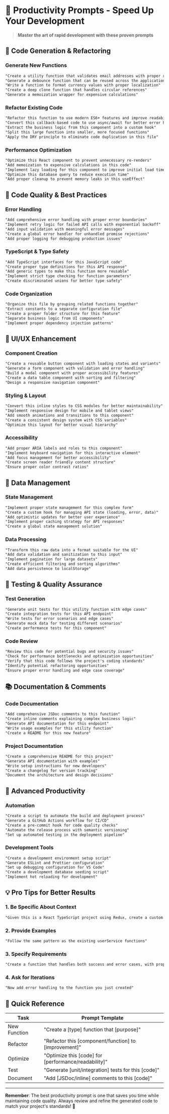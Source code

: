 # 🚀 Productivity Prompts - Speed Up Your Development

> **Master the art of rapid development with these proven prompts**

## 🎯 Code Generation & Refactoring

### Generate New Functions
```markdown
"Create a utility function that validates email addresses with proper regex patterns"
"Generate a debounce function that can be reused across the application"
"Write a function to format currency values with proper localization"
"Create a deep clone function that handles circular references"
"Generate a memoization wrapper for expensive calculations"
```

### Refactor Existing Code
```markdown
"Refactor this function to use modern ES6+ features and improve readability"
"Convert this callback-based code to use async/await for better error handling"
"Extract the business logic from this component into a custom hook"
"Split this large function into smaller, more focused functions"
"Apply the DRY principle to eliminate code duplication in this file"
```

### Performance Optimization
```markdown
"Optimize this React component to prevent unnecessary re-renders"
"Add memoization to expensive calculations in this code"
"Implement lazy loading for this component to improve initial load time"
"Optimize this database query to reduce execution time"
"Add proper cleanup to prevent memory leaks in this useEffect"
```

## 🔧 Code Quality & Best Practices

### Error Handling
```markdown
"Add comprehensive error handling with proper error boundaries"
"Implement retry logic for failed API calls with exponential backoff"
"Add input validation with meaningful error messages"
"Create a global error handler for unhandled promise rejections"
"Add proper logging for debugging production issues"
```

### TypeScript & Type Safety
```markdown
"Add TypeScript interfaces for this JavaScript code"
"Create proper type definitions for this API response"
"Add generic types to make this function more reusable"
"Implement strict type checking for function parameters"
"Create discriminated unions for better type safety"
```

### Code Organization
```markdown
"Organize this file by grouping related functions together"
"Extract constants to a separate configuration file"
"Create a proper folder structure for this feature"
"Separate business logic from UI components"
"Implement proper dependency injection patterns"
```

## 🎨 UI/UX Enhancement

### Component Creation
```markdown
"Create a reusable button component with loading states and variants"
"Generate a form component with validation and error handling"
"Build a modal component with proper accessibility features"
"Create a data table component with sorting and filtering"
"Design a responsive navigation component"
```

### Styling & Layout
```markdown
"Convert this inline styles to CSS modules for better maintainability"
"Implement responsive design for mobile and tablet views"
"Add smooth animations and transitions to this component"
"Create a consistent design system with CSS variables"
"Optimize this layout for better visual hierarchy"
```

### Accessibility
```markdown
"Add proper ARIA labels and roles to this component"
"Implement keyboard navigation for this interactive element"
"Add focus management for better accessibility"
"Create screen reader friendly content structure"
"Ensure proper color contrast ratios"
```

## 🔄 Data Management

### State Management
```markdown
"Implement proper state management for this complex form"
"Create a custom hook for managing API state (loading, error, data)"
"Add optimistic updates for better user experience"
"Implement proper caching strategy for API responses"
"Create a global state management solution"
```

### Data Processing
```markdown
"Transform this raw data into a format suitable for the UI"
"Add data validation and sanitization to this input"
"Implement pagination for large datasets"
"Create efficient filtering and sorting algorithms"
"Add data persistence to localStorage"
```

## 🧪 Testing & Quality Assurance

### Test Generation
```markdown
"Generate unit tests for this utility function with edge cases"
"Create integration tests for this API endpoint"
"Write tests for error scenarios and edge cases"
"Generate mock data for testing different scenarios"
"Create performance tests for this component"
```

### Code Review
```markdown
"Review this code for potential bugs and security issues"
"Check for performance bottlenecks and optimization opportunities"
"Verify that this code follows the project's coding standards"
"Identify potential refactoring opportunities"
"Ensure proper error handling and edge case coverage"
```

## 📚 Documentation & Comments

### Code Documentation
```markdown
"Add comprehensive JSDoc comments to this function"
"Create inline comments explaining complex business logic"
"Generate API documentation for this endpoint"
"Write usage examples for this utility function"
"Create a README for this new feature"
```

### Project Documentation
```markdown
"Create a comprehensive README for this project"
"Generate API documentation with examples"
"Write setup instructions for new developers"
"Create a changelog for version tracking"
"Document the architecture and design decisions"
```

## 🚀 Advanced Productivity

### Automation
```markdown
"Create a script to automate the build and deployment process"
"Generate a GitHub Actions workflow for CI/CD"
"Create a pre-commit hook for code quality checks"
"Automate the release process with semantic versioning"
"Set up automated testing in the deployment pipeline"
```

### Development Tools
```markdown
"Create a development environment setup script"
"Generate ESLint and Prettier configuration"
"Set up debugging configuration for VS Code"
"Create a development database seeding script"
"Implement hot reloading for development"
```

## 💡 Pro Tips for Better Results

### 1. **Be Specific About Context**
```markdown
"Given this is a React TypeScript project using Redux, create a custom hook for..."
```

### 2. **Provide Examples**
```markdown
"Follow the same pattern as the existing userService functions"
```

### 3. **Specify Requirements**
```markdown
"Create a function that handles both success and error cases, with proper TypeScript types"
```

### 4. **Ask for Iterations**
```markdown
"Now add error handling to the function you just created"
```

## 🎯 Quick Reference

| Task | Prompt Template |
|------|----------------|
| New Function | "Create a [type] function that [purpose]" |
| Refactor | "Refactor this [component/function] to [improvement]" |
| Optimize | "Optimize this [code] for [performance/readability]" |
| Test | "Generate [unit/integration] tests for this [code]" |
| Document | "Add [JSDoc/inline] comments to this [code]" |

---

**Remember**: The best productivity prompt is one that saves you time while maintaining code quality. Always review and refine the generated code to match your project's standards! 🚀 
